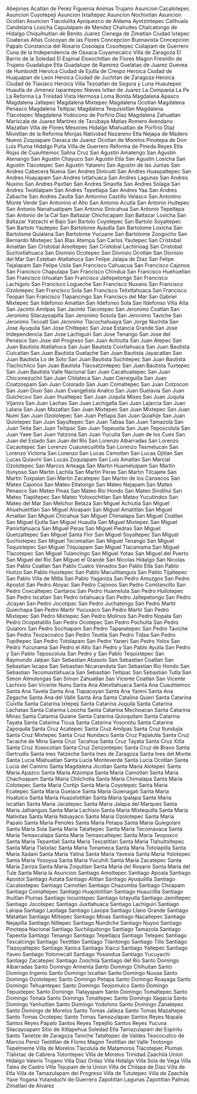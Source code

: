 Abejones
Acatlan de Perez Figueroa
Animas Trujano
Asuncion Cacalotepec
Asuncion Cuyotepeji
Asuncion Ixtaltepec
Asuncion Nochixtlan
Asuncion Ocotlan
Asuncion Tlacolulita
Ayoquezco de Aldama
Ayotzintepec
Calihuala
Candelaria Loxicha
Capulalpam de Mendez
Chahuites
Chalcatongo de Hidalgo
Chiquihuitlan de Benito Juarez
Cienega de Zimatlan
Ciudad Ixtepec
Coatecas Altas
Coicoyan de las Flores
Concepcion Buenavista
Concepcion Papalo
Constancia del Rosario
Cosolapa
Cosoltepec
Cuilapam de Guerrero
Cuna de la Independencia de Oaxaca
Cuyamecalco Villa de Zaragoza
El Barrio de la Soledad
El Espinal
Eloxochitlan de Flores Magon
Fresnillo de Trujano
Guadalupe Etla
Guadalupe de Ramirez
Guelatao de Juarez
Guevea de Humboldt
Heroica Ciudad de Ejutla de Crespo
Heroica Ciudad de Huajuapan de Leon
Heroica Ciudad de Juchitan de Zaragoza
Heroica Ciudad de Tlaxiaco
Heroica Villa Tezoatlan de Segura y Luna
Huautepec
Huautla de Jimenez
Ixpantepec Nieves
Ixtlan de Juarez
La Compania
La Pe
La Reforma
La Trinidad Vista Hermosa
Loma Bonita
Magdalena Apasco
Magdalena Jaltepec
Magdalena Mixtepec
Magdalena Ocotlan
Magdalena Penasco
Magdalena Teitipac
Magdalena Tequisistlan
Magdalena Tlacotepec
Magdalena Yodocono de Porfirio Diaz
Magdalena Zahuatlan
Mariscala de Juarez
Martires de Tacubaya
Matias Romero Avendano
Mazatlan Villa de Flores
Mesones Hidalgo
Miahuatlan de Porfirio Diaz
Mixistlan de la Reforma
Monjas
Natividad
Nazareno Etla
Nejapa de Madero
Nuevo Zoquiapam
Oaxaca de Juarez
Ocotlan de Morelos
Pinotepa de Don Luis
Pluma Hidalgo
Putla Villa de Guerrero
Reforma de Pineda
Reyes Etla
Rojas de Cuauhtemoc
Salina Cruz
San Agustin Amatengo
San Agustin Atenango
San Agustin Chayuco
San Agustin Etla
San Agustin Loxicha
San Agustin Tlacotepec
San Agustin Yatareni
San Agustin de las Juntas
San Andres Cabecera Nueva
San Andres Dinicuiti
San Andres Huaxpaltepec
San Andres Huayapam
San Andres Ixtlahuaca
San Andres Lagunas
San Andres Nuxino
San Andres Paxtlan
San Andres Sinaxtla
San Andres Solaga
San Andres Teotilalpam
San Andres Tepetlapa
San Andres Yaa
San Andres Zabache
San Andres Zautla
San Antonino Castillo Velasco
San Antonino Monte Verde
San Antonino el Alto
San Antonio Acutla
San Antonio Huitepec
San Antonio Nanahuatipam
San Antonio Sinicahua
San Antonio Tepetlapa
San Antonio de la Cal
San Baltazar Chichicapam
San Baltazar Loxicha
San Baltazar Yatzachi el Bajo
San Bartolo Coyotepec
San Bartolo Soyaltepec
San Bartolo Yautepec
San Bartolome Ayautla
San Bartolome Loxicha
San Bartolome Quialana
San Bartolome Yucuane
San Bartolome Zoogocho
San Bernardo Mixtepec
San Blas Atempa
San Carlos Yautepec
San Cristobal Amatlan
San Cristobal Amoltepec
San Cristobal Lachirioag
San Cristobal Suchixtlahuaca
San Dionisio Ocotepec
San Dionisio Ocotlan
San Dionisio del Mar
San Esteban Atatlahuca
San Felipe Jalapa de Diaz
San Felipe Tejalapam
San Felipe Usila
San Francisco Cahuacua
San Francisco Cajonos
San Francisco Chapulapa
San Francisco Chindua
San Francisco Huehuetlan
San Francisco Ixhuatan
San Francisco Jaltepetongo
San Francisco Lachigolo
San Francisco Logueche
San Francisco Nuxano
San Francisco Ozolotepec
San Francisco Sola
San Francisco Telixtlahuaca
San Francisco Teopan
San Francisco Tlapancingo
San Francisco del Mar
San Gabriel Mixtepec
San Ildefonso Amatlan
San Ildefonso Sola
San Ildefonso Villa Alta
San Jacinto Amilpas
San Jacinto Tlacotepec
San Jeronimo Coatlan
San Jeronimo Silacayoapilla
San Jeronimo Sosola
San Jeronimo Taviche
San Jeronimo Tecoatl
San Jeronimo Tlacochahuaya
San Jorge Nuchita
San Jose Ayuquila
San Jose Chiltepec
San Jose Estancia Grande
San Jose Independencia
San Jose Lachiguiri
San Jose Tenango
San Jose del Penasco
San Jose del Progreso
San Juan Achiutla
San Juan Atepec
San Juan Bautista Atatlahuca
San Juan Bautista Coixtlahuaca
San Juan Bautista Cuicatlan
San Juan Bautista Guelache
San Juan Bautista Jayacatlan
San Juan Bautista Lo de Soto
San Juan Bautista Suchitepec
San Juan Bautista Tlachichilco
San Juan Bautista Tlacoatzintepec
San Juan Bautista Tuxtepec
San Juan Bautista Valle Nacional
San Juan Cacahuatepec
San Juan Chicomezuchil
San Juan Chilateca
San Juan Cieneguilla
San Juan Coatzospam
San Juan Colorado
San Juan Comaltepec
San Juan Cotzocon
San Juan Diuxi
San Juan Evangelista Analco
San Juan Guelavia
San Juan Guichicovi
San Juan Ihualtepec
San Juan Juquila Mixes
San Juan Juquila Vijanos
San Juan Lachao
San Juan Lachigalla
San Juan Lajarcia
San Juan Lalana
San Juan Mazatlan
San Juan Mixtepec
San Juan Mixtepec
San Juan Numi
San Juan Ozolotepec
San Juan Petlapa
San Juan Quiahije
San Juan Quiotepec
San Juan Sayultepec
San Juan Tabaa
San Juan Tamazola
San Juan Teita
San Juan Teitipac
San Juan Tepeuxila
San Juan Teposcolula
San Juan Yaee
San Juan Yatzona
San Juan Yucuita
San Juan de los Cues
San Juan del Estado
San Juan del Rio
San Lorenzo Albarradas
San Lorenzo Cacaotepec
San Lorenzo Cuaunecuiltitla
San Lorenzo Texmelucan
San Lorenzo Victoria
San Lorenzo
San Lucas Camotlan
San Lucas Ojitlan
San Lucas Quiavini
San Lucas Zoquiapam
San Luis Amatlan
San Marcial Ozolotepec
San Marcos Arteaga
San Martin Huamelulpam
San Martin Itunyoso
San Martin Lachila
San Martin Peras
San Martin Tilcajete
San Martin Toxpalan
San Martin Zacatepec
San Martin de los Cansecos
San Mateo Cajonos
San Mateo Etlatongo
San Mateo Nejapam
San Mateo Penasco
San Mateo Pinas
San Mateo Rio Hondo
San Mateo Sindihui
San Mateo Tlapiltepec
San Mateo Yoloxochitlan
San Mateo Yucutindoo
San Mateo del Mar
San Melchor Betaza
San Miguel Achiutla
San Miguel Ahuehuetitlan
San Miguel Aloapam
San Miguel Amatitlan
San Miguel Amatlan
San Miguel Chicahua
San Miguel Chimalapa
San Miguel Coatlan
San Miguel Ejutla
San Miguel Huautla
San Miguel Mixtepec
San Miguel Panixtlahuaca
San Miguel Peras
San Miguel Piedras
San Miguel Quetzaltepec
San Miguel Santa Flor
San Miguel Soyaltepec
San Miguel Suchixtepec
San Miguel Tecomatlan
San Miguel Tenango
San Miguel Tequixtepec
San Miguel Tilquiapam
San Miguel Tlacamama
San Miguel Tlacotepec
San Miguel Tulancingo
San Miguel Yotao
San Miguel del Puerto
San Miguel del Rio
San Miguel el Grande
San Nicolas Hidalgo
San Nicolas
San Pablo Coatlan
San Pablo Cuatro Venados
San Pablo Etla
San Pablo Huitzo
San Pablo Huixtepec
San Pablo Macuiltianguis
San Pablo Tijaltepec
San Pablo Villa de Mitla
San Pablo Yaganiza
San Pedro Amuzgos
San Pedro Apostol
San Pedro Atoyac
San Pedro Cajonos
San Pedro Comitancillo
San Pedro Coxcaltepec Cantaros
San Pedro Huamelula
San Pedro Huilotepec
San Pedro Ixcatlan
San Pedro Ixtlahuaca
San Pedro Jaltepetongo
San Pedro Jicayan
San Pedro Jocotipac
San Pedro Juchatengo
San Pedro Martir Quiechapa
San Pedro Martir Yucuxaco
San Pedro Martir
San Pedro Mixtepec
San Pedro Mixtepec
San Pedro Molinos
San Pedro Nopala
San Pedro Ocopetatillo
San Pedro Ocotepec
San Pedro Pochutla
San Pedro Quiatoni
San Pedro Sochiapam
San Pedro Tapanatepec
San Pedro Taviche
San Pedro Teozacoalco
San Pedro Teutila
San Pedro Tidaa
San Pedro Topiltepec
San Pedro Totolapam
San Pedro Yaneri
San Pedro Yolox
San Pedro Yucunama
San Pedro el Alto
San Pedro y San Pablo Ayutla
San Pedro y San Pablo Teposcolula
San Pedro y San Pablo Tequixtepec
San Raymundo Jalpan
San Sebastian Abasolo
San Sebastian Coatlan
San Sebastian Ixcapa
San Sebastian Nicananduta
San Sebastian Rio Hondo
San Sebastian Tecomaxtlahuaca
San Sebastian Teitipac
San Sebastian Tutla
San Simon Almolongas
San Simon Zahuatlan
San Vicente Coatlan
San Vicente Lachixio
San Vicente Nunu
Santa Ana Ateixtlahuaca
Santa Ana Cuauhtemoc
Santa Ana Tavela
Santa Ana Tlapacoyan
Santa Ana Yareni
Santa Ana Zegache
Santa Ana del Valle
Santa Ana
Santa Catalina Quieri
Santa Catarina Cuixtla
Santa Catarina Ixtepeji
Santa Catarina Juquila
Santa Catarina Lachatao
Santa Catarina Loxicha
Santa Catarina Mechoacan
Santa Catarina Minas
Santa Catarina Quiane
Santa Catarina Quioquitani
Santa Catarina Tayata
Santa Catarina Ticua
Santa Catarina Yosonotu
Santa Catarina Zapoquila
Santa Cruz Acatepec
Santa Cruz Amilpas
Santa Cruz Itundujia
Santa Cruz Mixtepec
Santa Cruz Nundaco
Santa Cruz Papalutla
Santa Cruz Tacache de Mina
Santa Cruz Tacahua
Santa Cruz Tayata
Santa Cruz Xitla
Santa Cruz Xoxocotlan
Santa Cruz Zenzontepec
Santa Cruz de Bravo
Santa Gertrudis
Santa Ines Yatzeche
Santa Ines de Zaragoza
Santa Ines del Monte
Santa Lucia Miahuatlan
Santa Lucia Monteverde
Santa Lucia Ocotlan
Santa Lucia del Camino
Santa Magdalena Jicotlan
Santa Maria Alotepec
Santa Maria Apazco
Santa Maria Atzompa
Santa Maria Camotlan
Santa Maria Chachoapam
Santa Maria Chilchotla
Santa Maria Chimalapa
Santa Maria Colotepec
Santa Maria Cortijo
Santa Maria Coyotepec
Santa Maria Ecatepec
Santa Maria Guelace
Santa Maria Guienagati
Santa Maria Huatulco
Santa Maria Huazolotitlan
Santa Maria Ipalapa
Santa Maria Ixcatlan
Santa Maria Jacatepec
Santa Maria Jalapa del Marques
Santa Maria Jaltianguis
Santa Maria Lachixio
Santa Maria Mixtequilla
Santa Maria Nativitas
Santa Maria Nduayaco
Santa Maria Ozolotepec
Santa Maria Papalo
Santa Maria Penoles
Santa Maria Petapa
Santa Maria Quiegolani
Santa Maria Sola
Santa Maria Tataltepec
Santa Maria Tecomavaca
Santa Maria Temaxcalapa
Santa Maria Temaxcaltepec
Santa Maria Teopoxco
Santa Maria Tepantlali
Santa Maria Texcatitlan
Santa Maria Tlahuitoltepec
Santa Maria Tlalixtac
Santa Maria Tonameca
Santa Maria Totolapilla
Santa Maria Xadani
Santa Maria Yalina
Santa Maria Yavesia
Santa Maria Yolotepec
Santa Maria Yosoyua
Santa Maria Yucuhiti
Santa Maria Zacatepec
Santa Maria Zaniza
Santa Maria Zoquitlan
Santa Maria del Rosario
Santa Maria del Tule
Santa Maria la Asuncion
Santiago Amoltepec
Santiago Apoala
Santiago Apostol
Santiago Astata
Santiago Atitlan
Santiago Ayuquililla
Santiago Cacaloxtepec
Santiago Camotlan
Santiago Chazumba
Santiago Choapam
Santiago Comaltepec
Santiago Huajolotitlan
Santiago Huauclilla
Santiago Ihuitlan Plumas
Santiago Ixcuintepec
Santiago Ixtayutla
Santiago Jamiltepec
Santiago Jocotepec
Santiago Juxtlahuaca
Santiago Lachiguiri
Santiago Lalopa
Santiago Laollaga
Santiago Laxopa
Santiago Llano Grande
Santiago Matatlan
Santiago Miltepec
Santiago Minas
Santiago Nacaltepec
Santiago Nejapilla
Santiago Niltepec
Santiago Nundiche
Santiago Nuyoo
Santiago Pinotepa Nacional
Santiago Suchilquitongo
Santiago Tamazola
Santiago Tapextla
Santiago Tenango
Santiago Tepetlapa
Santiago Tetepec
Santiago Texcalcingo
Santiago Textitlan
Santiago Tilantongo
Santiago Tillo
Santiago Tlazoyaltepec
Santiago Xanica
Santiago Xiacui
Santiago Yaitepec
Santiago Yaveo
Santiago Yolomecatl
Santiago Yosondua
Santiago Yucuyachi
Santiago Zacatepec
Santiago Zoochila
Santiago del Rio
Santo Domingo Albarradas
Santo Domingo Armenta
Santo Domingo Chihuitan
Santo Domingo Ingenio
Santo Domingo Ixcatlan
Santo Domingo Nuxaa
Santo Domingo Ozolotepec
Santo Domingo Petapa
Santo Domingo Roayaga
Santo Domingo Tehuantepec
Santo Domingo Teojomulco
Santo Domingo Tepuxtepec
Santo Domingo Tlatayapam
Santo Domingo Tomaltepec
Santo Domingo Tonala
Santo Domingo Tonaltepec
Santo Domingo Xagacia
Santo Domingo Yanhuitlan
Santo Domingo Yodohino
Santo Domingo Zanatepec
Santo Domingo de Morelos
Santo Tomas Jalieza
Santo Tomas Mazaltepec
Santo Tomas Ocotepec
Santo Tomas Tamazulapan
Santos Reyes Nopala
Santos Reyes Papalo
Santos Reyes Tepejillo
Santos Reyes Yucuna
Silacayoapam
Sitio de Xitlapehua
Soledad Etla
Tamazulapam del Espiritu Santo
Tanetze de Zaragoza
Taniche
Tataltepec de Valdes
Teococuilco de Marcos Perez
Teotitlan de Flores Magon
Teotitlan del Valle
Teotongo
Tepelmeme Villa de Morelos
Tlacolula de Matamoros
Tlacotepec Plumas
Tlalixtac de Cabrera
Totontepec Villa de Morelos
Trinidad Zaachila
Union Hidalgo
Valerio Trujano
Villa Diaz Ordaz
Villa Hidalgo
Villa Sola de Vega
Villa Talea de Castro
Villa Tejupam de la Union
Villa de Chilapa de Diaz
Villa de Etla
Villa de Tamazulapam del Progreso
Villa de Tututepec
Villa de Zaachila
Yaxe
Yogana
Yutanduchi de Guerrero
Zapotitlan Lagunas
Zapotitlan Palmas
Zimatlan de Alvarez
